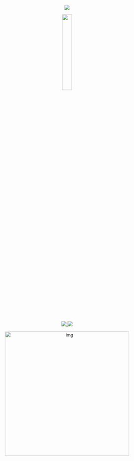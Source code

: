 <p align="center">
<image src="https://readme-typing-svg.herokuapp.com?font=Iosevka&size=16&color=BC83E3&center=true&width=410&height=45&lines=A+Violet+ranged+Gedit+theme">
  </p>
  
  
<p align="center">
  <img width="25%" src="https://github.com/thefallnn.png" />
</p>
<div align="center">
    <p></p>
    <a href="https://github.com/thefallnn/dotfiles/stargazers">
        <img src="https://img.shields.io/github/stars/soruav2k/dotfiles?color=%23BB9AF7&labelColor=%231A1B26&style=for-the-badge">
    </a>
    <a href="https://github.com/thefallnn/dotfiles/network/members/">
        <img src="https://img.shields.io/github/forks/sourav2k/dotfiles?color=%237AA2F7&labelColor=%231A1B26&style=for-the-badge">
    </a>
</div>
<p align="center">
<img src="https://raw.githubusercontent.com/sourav2k/dotfiles/bspwm/samples/Jun26-19-06.png" alt="img" align="center" width="400px">
</p>
